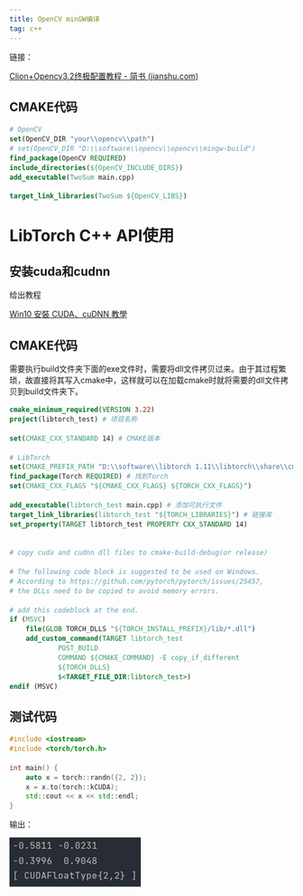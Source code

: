 ```yaml
---
title: OpenCV minGW编译
tag: c++
---
```


链接：

[Clion+Opencv3.2终极配置教程 - 简书 (jianshu.com)](https://www.jianshu.com/p/a825e9bdf283)

## CMAKE代码

```Cmake
# OpenCV
set(OpenCV_DIR "your\\opencv\\path") 
# set(OpenCV_DIR "D:\\software\\opencv\\opencv\\mingw-build")
find_package(OpenCV REQUIRED)
include_directories(${OpenCV_INCLUDE_DIRS})
add_executable(TwoSum main.cpp)

target_link_libraries(TwoSum ${OpenCV_LIBS})
```

# LibTorch C++ API使用

## 安装cuda和cudnn

给出教程

[Win10 安裝 CUDA、cuDNN 教學](https://medium.com/ching-i/win10-安裝-cuda-cudnn-教學-c617b3b76deb)

## CMAKE代码

需要执行build文件夹下面的exe文件时，需要将dll文件拷贝过来。由于其过程繁琐，故直接将其写入cmake中，这样就可以在加载cmake时就将需要的dll文件拷贝到build文件夹下。

```cmake
cmake_minimum_required(VERSION 3.22)
project(libtorch_test) # 项目名称

set(CMAKE_CXX_STANDARD 14) # CMAKE版本

# LibTorch
set(CMAKE_PREFIX_PATH "D:\\software\\libtorch 1.11\\libtorch\\share\\cmake\\Torch") # prefix path
find_package(Torch REQUIRED) # 找到Torch
set(CMAKE_CXX_FLAGS "${CMAKE_CXX_FLAGS} ${TORCH_CXX_FLAGS}")

add_executable(libtorch_test main.cpp) # 添加可执行文件
target_link_libraries(libtorch_test "${TORCH_LIBRARIES}") # 链接库
set_property(TARGET libtorch_test PROPERTY CXX_STANDARD 14)


# copy cuda and cudnn dll files to cmake-build-debug(or release)

# The following code block is suggested to be used on Windows.
# According to https://github.com/pytorch/pytorch/issues/25457,
# the DLLs need to be copied to avoid memory errors.

# add this codeblock at the end.
if (MSVC)
    file(GLOB TORCH_DLLS "${TORCH_INSTALL_PREFIX}/lib/*.dll")
    add_custom_command(TARGET libtorch_test
            POST_BUILD
            COMMAND ${CMAKE_COMMAND} -E copy_if_different
            ${TORCH_DLLS}
            $<TARGET_FILE_DIR:libtorch_test>)
endif (MSVC)
```

## 测试代码

```C++
#include <iostream>
#include <torch/torch.h>

int main() {
    auto x = torch::randn({2, 2});
    x = x.to(torch::kCUDA);
    std::cout << x << std::endl;
}
```

输出：

![image-20220623031618836](https://raw.githubusercontent.com/294coder/blog_img_bed/main/imgs/image-20220623031618836.png)